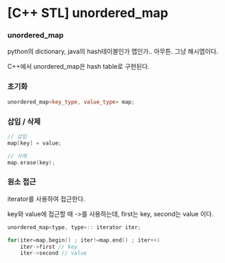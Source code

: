 # [C++ STL] unordered_map



### unordered_map

python의 dictionary, java의 hash테이블인가 맵인가.. 아무튼. 그냥 해시맵이다.

  C++에서 unordered_map은 hash table로 구현된다.



### 초기화

```c++
unordered_map<key_type, value_type> map;
```



### 삽입 / 삭제

```c++
// 삽입
map[key] = value;

// 삭제
map.erase(key);
```



### 원소 접근

iterator를 사용하여 접근한다.

key와 value에 접근할 때 ->를 사용하는데, first는 key, second는 value 이다.

```c++
unordered_map<type, type>:: iterator iter;

for(iter=map.begin() ; iter!=map.end() ; iter++)
  	iter->first // key
  	iter->second // value
```

